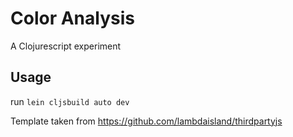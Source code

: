 # Color Analysis

A Clojurescript experiment

## Usage

run `lein cljsbuild auto dev`

Template taken from https://github.com/lambdaisland/thirdpartyjs
